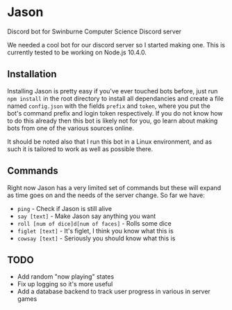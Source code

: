 # Jason
Discord bot for Swinburne Computer Science Discord server

We needed a cool bot for our discord server so I started making one. This is currently tested to be working on Node.js 10.4.0.

## Installation
Installing Jason is pretty easy if you've ever touched bots before, just run `npm install` in the root directory to install all dependancies and create a file named `config.json` with the fields `prefix` and `token`, where you put the bot's command prefix and login token respectively. If you do not know how to do this already then this bot is likely not for you, go learn about making bots from one of the various sources online.

It should be noted also that I run this bot in a Linux environment, and as such it is tailored to work as well as possible there.

## Commands
Right now Jason has a very limited set of commands but these will expand as time goes on and the needs of the server change. So far we have:
* `ping` - Check if Jason is still alive
* `say [text]` - Make Jason say anything you want
* `roll [num of dice]d[num of faces]` - Rolls some dice
* `figlet [text]` - It's figlet, I think you know what this is
* `cowsay [text]` - Seriously you should know what this is

## TODO
* Add random "now playing" states
* Fix up logging so it's more useful
* Add a database backend to track user progress in various in server games
